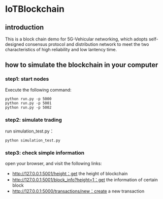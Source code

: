 # IoTBlockchain
## introduction

This is a block chain demo for 5G-Vehicular networking, which adopts self-designed consensus protocol and distribution network to meet the two characteristics of high reliability and low lantency time.

## how to simulate the blockchain in your computer

### step1: start nodes

Execute the following command:

```shell
python run.py -p 5000
python run.py -p 5001
python run.py -p 5002
```

### step2: simulate trading

run simulation_test.py：

```shell
python simulation_test.py
```

### step3: check simple information

open your browser, and visit the following links:

- http://127.0.0.1:5001/height：get the height of blockchain
- http://127.0.0.1:5001/block_info?height=1：get the information of certain block
- http://127.0.0.1:5000/transactions/new：create a new transaction
